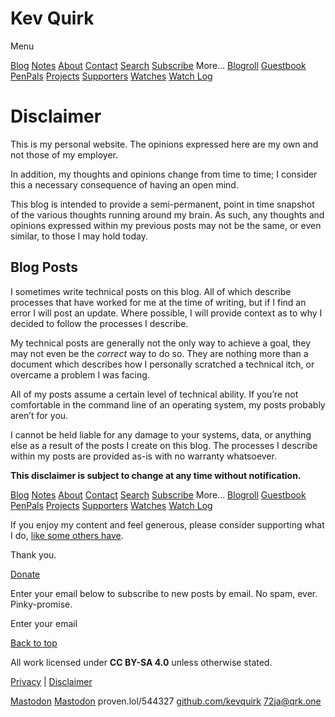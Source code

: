 Kev Quirk
=========

Menu

[Blog](https://kevquirk.com/) [Notes](https://kevquirk.com/notes) [About](https://kevquirk.com/about) [Contact](https://kevquirk.com/contact) [Search](https://kevquirk.com/search) [Subscribe](https://kevquirk.com/subscribe) More... [Blogroll](https://kevquirk.com/blogroll) [Guestbook](https://kevquirk.com/guestbook) [PenPals](https://kevquirk.com/penpals) [Projects](https://kevquirk.com/projects) [Supporters](https://kevquirk.com/supporters) [Watches](https://kevquirk.com/watches) [Watch Log](https://kevquirk.com/watch-log)

Disclaimer
==========

This is my personal website. The opinions expressed here are my own and not those of my employer.

In addition, my thoughts and opinions change from time to time; I consider this a necessary consequence of having an open mind.

This blog is intended to provide a semi-permanent, point in time snapshot of the various thoughts running around my brain. As such, any thoughts and opinions expressed within my previous posts may not be the same, or even similar, to those I may hold today.

Blog Posts
----------

I sometimes write technical posts on this blog. All of which describe processes that have worked for me at the time of writing, but if I find an error I will post an update. Where possible, I will provide context as to why I decided to follow the processes I describe.

My technical posts are generally not the only way to achieve a goal, they may not even be the _correct_ way to do so. They are nothing more than a document which describes how I personally scratched a technical itch, or overcame a problem I was facing.

All of my posts assume a certain level of technical ability. If you’re not comfortable in the command line of an operating system, my posts probably aren’t for you.

I cannot be held liable for any damage to your systems, data, or anything else as a result of the posts I create on this blog. The processes I describe within my posts are provided as-is with no warranty whatsoever.

**This disclaimer is subject to change at any time without notification.**

[Blog](https://kevquirk.com/) [Notes](https://kevquirk.com/notes) [About](https://kevquirk.com/about) [Contact](https://kevquirk.com/contact) [Search](https://kevquirk.com/search) [Subscribe](https://kevquirk.com/subscribe) More... [Blogroll](https://kevquirk.com/blogroll) [Guestbook](https://kevquirk.com/guestbook) [PenPals](https://kevquirk.com/penpals) [Projects](https://kevquirk.com/projects) [Supporters](https://kevquirk.com/supporters) [Watches](https://kevquirk.com/watches) [Watch Log](https://kevquirk.com/watch-log)

[](https://fosstodon.org/@kev "Mastodon")[](https://signal.me/#eu/iBLb4wMVSnBCrHCHnyWf8Ef0ou9ednD1ALTbPMUSZwuaTk4xOzlACaSjI16V5eJk "Signal Messenger")[](mailto:72ja@qrk.one "Email")[](https://kevquirk.com/feed "RSS Feed")

If you enjoy my content and feel generous, please consider supporting what I do, [like some others have](https://kevquirk.com/supporters).

Thank you.

[Donate](https://ko-fi.com/kevquirk)

Enter your email below to subscribe to new posts by email. No spam, ever. Pinky-promise.

Enter your email  

[Back to top](#top)

All work licensed under **CC BY-SA 4.0** unless otherwise stated.

[Privacy](https://kevquirk.com/privacy) | [Disclaimer](https://kevquirk.com/disclaimer)

[Mastodon](https://fosstodon.org/@kev) [Mastodon](https://social.lol/@kevquirk) proven.lol/544327 [github.com/kevquirk](https://github.com/kevquirk) [72ja@qrk.one](https://kevquirk.com/disclaimer/72ja@qrk.one)